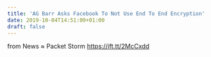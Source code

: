 ```yaml
---
title: 'AG Barr Asks Facebook To Not Use End To End Encryption'
date: 2019-10-04T14:51:00+01:00
draft: false
---
```


  
  
from News ≈ Packet Storm https://ift.tt/2McCxdd